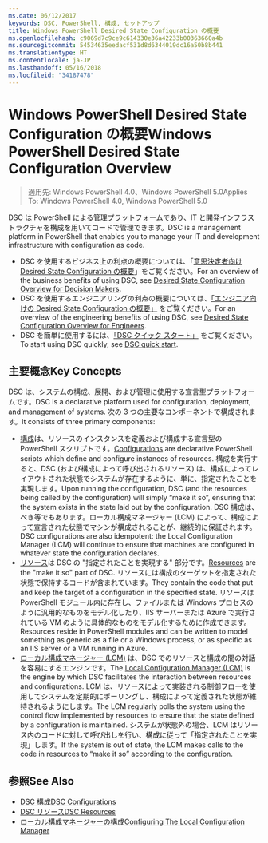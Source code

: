 ```yaml
---
ms.date: 06/12/2017
keywords: DSC, PowerShell, 構成, セットアップ
title: Windows PowerShell Desired State Configuration の概要
ms.openlocfilehash: c9069d7c9ce9c614330e36a42233b00363660a4b
ms.sourcegitcommit: 54534635eedacf531d8d6344019dc16a50b8b441
ms.translationtype: HT
ms.contentlocale: ja-JP
ms.lasthandoff: 05/16/2018
ms.locfileid: "34187478"
---
```

# <a name="windows-powershell-desired-state-configuration-overview"></a><span data-ttu-id="65dba-103">Windows PowerShell Desired State Configuration の概要</span><span class="sxs-lookup"><span data-stu-id="65dba-103">Windows PowerShell Desired State Configuration Overview</span></span>

> <span data-ttu-id="65dba-104">適用先: Windows PowerShell 4.0、Windows PowerShell 5.0</span><span class="sxs-lookup"><span data-stu-id="65dba-104">Applies To: Windows PowerShell 4.0, Windows PowerShell 5.0</span></span>

<span data-ttu-id="65dba-105">DSC は PowerShell による管理プラットフォームであり、IT と開発インフラストラクチャを構成を用いてコードで管理できます。</span><span class="sxs-lookup"><span data-stu-id="65dba-105">DSC is a management platform in PowerShell that enables you to manage your IT and development infrastructure with configuration as code.</span></span>

- <span data-ttu-id="65dba-106">DSC を使用するビジネス上の利点の概要については、「[意思決定者向け Desired State Configuration の概要](decisionMaker.md)」をご覧ください。</span><span class="sxs-lookup"><span data-stu-id="65dba-106">For an overview of the business benefits of using DSC, see [Desired State Configuration Overview for Decision Makers](decisionMaker.md).</span></span>
- <span data-ttu-id="65dba-107">DSC を使用するエンジニアリングの利点の概要については、[「エンジニア向けの Desired State Configuration の概要」](DscForEngineers.md) をご覧ください。</span><span class="sxs-lookup"><span data-stu-id="65dba-107">For an overview of the engineering benefits of using DSC, see [Desired State Configuration Overview for Engineers](DscForEngineers.md).</span></span>
- <span data-ttu-id="65dba-108">DSC を簡単に使用するには、[「DSC クイック スタート」](quickStart.md) をご覧ください。</span><span class="sxs-lookup"><span data-stu-id="65dba-108">To start using DSC quickly, see [DSC quick start](quickStart.md).</span></span>

## <a name="key-concepts"></a><span data-ttu-id="65dba-109">主要概念</span><span class="sxs-lookup"><span data-stu-id="65dba-109">Key Concepts</span></span>

<span data-ttu-id="65dba-110">DSC は、システムの構成、展開、および管理に使用する宣言型プラットフォームです。</span><span class="sxs-lookup"><span data-stu-id="65dba-110">DSC is a declarative platform used for configuration, deployment, and management of systems.</span></span> <span data-ttu-id="65dba-111">次の 3 つの主要なコンポーネントで構成されます。</span><span class="sxs-lookup"><span data-stu-id="65dba-111">It consists of three primary components:</span></span>

- <span data-ttu-id="65dba-112">[構成](configurations.md)は、リソースのインスタンスを定義および構成する宣言型の PowerShell スクリプトです。</span><span class="sxs-lookup"><span data-stu-id="65dba-112">[Configurations](configurations.md) are declarative PowerShell scripts which define and configure instances of resources.</span></span>
    <span data-ttu-id="65dba-113">構成を実行すると、DSC (および構成によって呼び出されるリソース) は、構成によってレイアウトされた状態でシステムが存在するように、単に、指定されたことを実現します。</span><span class="sxs-lookup"><span data-stu-id="65dba-113">Upon running the configuration, DSC (and the resources being called by the configuration) will simply “make it so”, ensuring that the system exists in the state laid out by the configuration.</span></span>
    <span data-ttu-id="65dba-114">DSC 構成は、べき等でもあります。ローカル構成マネージャー (LCM) によって、構成によって宣言された状態でマシンが構成されることが、継続的に保証されます。</span><span class="sxs-lookup"><span data-stu-id="65dba-114">DSC configurations are also idempotent: the Local Configuration Manager (LCM) will continue to ensure that machines are configured in whatever state the configuration declares.</span></span>
- <span data-ttu-id="65dba-115">[リソース](resources.md)は DSC の "指定されたことを実現する" 部分です。</span><span class="sxs-lookup"><span data-stu-id="65dba-115">[Resources](resources.md) are the "make it so" part of DSC.</span></span> <span data-ttu-id="65dba-116">リソースには構成のターゲットを指定された状態で保持するコードが含まれています。</span><span class="sxs-lookup"><span data-stu-id="65dba-116">They contain the code that put and keep the target of a configuration in the specified state.</span></span>
    <span data-ttu-id="65dba-117">リソースは PowerShell モジュール内に存在し、ファイルまたは Windows プロセスのように汎用的なものをモデル化したり、IIS サーバーまたは Azure で実行されている VM のように具体的なものをモデル化するために作成できます。</span><span class="sxs-lookup"><span data-stu-id="65dba-117">Resources reside in PowerShell modules and can be written to model something as generic as a file or a Windows process, or as specific as an IIS server or a VM running in Azure.</span></span>
- <span data-ttu-id="65dba-118">[ローカル構成マネージャー (LCM)](metaConfig.md) は、DSC でのリソースと構成の間の対話を容易にするエンジンです。</span><span class="sxs-lookup"><span data-stu-id="65dba-118">The [Local Configuration Manager (LCM)](metaConfig.md) is the engine by which DSC facilitates the interaction between resources and configurations.</span></span>
    <span data-ttu-id="65dba-119">LCM は、リソースによって実装される制御フローを使用してシステムを定期的にポーリングし、構成によって定義された状態が維持されるようにします。</span><span class="sxs-lookup"><span data-stu-id="65dba-119">The LCM regularly polls the system using the control flow implemented by resources to ensure that the state defined by a configuration is maintained.</span></span>
    <span data-ttu-id="65dba-120">システムが状態外の場合、LCM はリソース内のコードに対して呼び出しを行い、構成に従って「指定されたことを実現」します。</span><span class="sxs-lookup"><span data-stu-id="65dba-120">If the system is out of state, the LCM makes calls to the code in resources to “make it so” according to the configuration.</span></span>

## <a name="see-also"></a><span data-ttu-id="65dba-121">参照</span><span class="sxs-lookup"><span data-stu-id="65dba-121">See Also</span></span>

- [<span data-ttu-id="65dba-122">DSC 構成</span><span class="sxs-lookup"><span data-stu-id="65dba-122">DSC Configurations</span></span>](configurations.md)
- [<span data-ttu-id="65dba-123">DSC リソース</span><span class="sxs-lookup"><span data-stu-id="65dba-123">DSC Resources</span></span>](resources.md)
- [<span data-ttu-id="65dba-124">ローカル構成マネージャーの構成</span><span class="sxs-lookup"><span data-stu-id="65dba-124">Configuring The Local Configuration Manager</span></span>](metaConfig.md)